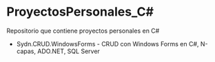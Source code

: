 # ProyectosPersonales_C#
Repositorio que contiene proyectos personales en C#

* Sydn.CRUD.WindowsForms - CRUD con Windows Forms en C#, N-capas, ADO.NET, SQL Server 
